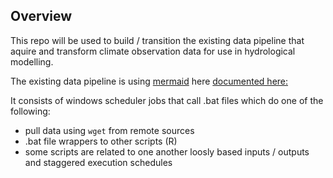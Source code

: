 ## Overview

This repo will be used to build / transition the existing data pipeline that aquire and 
transform climate observation data for use in hydrological modelling.

The existing data pipeline is using [mermaid](https://mermaid.js.org/) here [documented here:](./data_description.mmd)

It consists of windows scheduler jobs that call .bat files which do one of the following:
* pull data using `wget` from remote sources
* .bat file wrappers to other scripts (R)
* some scripts are related to one another loosly based inputs / outputs and staggered execution schedules

